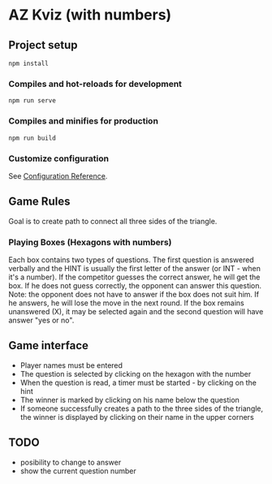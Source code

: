 # AZ Kviz (with numbers)

## Project setup
```
npm install
```

### Compiles and hot-reloads for development
```
npm run serve
```

### Compiles and minifies for production
```
npm run build
```

### Customize configuration
See [Configuration Reference](https://cli.vuejs.org/config/).


## Game Rules
Goal is to create path to connect all three sides of the triangle. 

### Playing Boxes (Hexagons with numbers)
Each box contains two types of questions. 
The first question is answered verbally and the HINT is usually the first letter of the answer (or INT - when it's a number).
If the competitor guesses the correct answer, he will get the box. If he does not guess correctly, the opponent can answer this question.
Note: the opponent does not have to answer if the box does not suit him. If he answers, he will lose the move in the next round.
If the box remains unanswered (X), it may be selected again and the second question will have answer "yes or no".

## Game interface
- Player names must be entered
- The question is selected by clicking on the hexagon with the number
- When the question is read, a timer must be started - by clicking on the hint
- The winner is marked by clicking on his name below the question
- If someone successfully creates a path to the three sides of the triangle, the winner is displayed by clicking on their name in the upper corners



## TODO
- posibility to change to answer
- show the current question number
